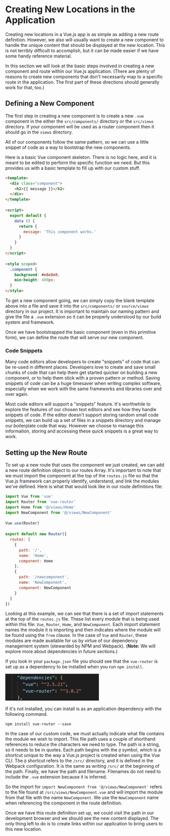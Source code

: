 # Creating New Locations in the Application
Creating new locations in a Vue.js app is as simple as adding a new route definition. However, we also will usually want to create a new component to handle the unique content that should be displayed at the new location. This is not terribly difficult to accomplish, but it can be made easier if we have some handy reference material.

In this section we will look at the basic steps involved in creating a new component and route within our Vue.js application. (There are plenty of reasons to create new components that don't necessarily map to a specific route in the application. The first part of these directions should generally work for that, too.)

## Defining a New Component
The first step in creating a new component is to create a new `.vue` component in the either the `src/components/` directory or the `src/views` directory. If your component will be used as a router component then it should go in the `views` directory.  

All of our components follow the same pattern, so we can use a little snippet of code as a way to bootstrap the new components. 

Here is a basic Vue component skeleton. There is no logic here, and it is meant to be edited to perform the specific function we need. But this provides us with a basic template to fill up with our custom stuff.

```html
<template>
  <div class="component">
    <h2>{{ message }}</h2>
  </div>
</template>

<script>
  export default {
    data () {
      return {
        message: 'This component works.'
      }
    }
  }
</script>

<style scoped>
  .component {
    background: #e8e8e8;
    min-height: 400px;
  }
</style>
```

To get a new component going, we can simply copy the blank template above into a file and save it into the `src/components/` or `source/views` directory in our project. It is important to maintain our naming pattern and give the file a `.vue` extension so it can be properly understood by our build system and framework. 

Once we have bootstrapped the basic component (even in this primitive form), we can define the route that will serve our new component.

<div class="tip-box">
    <h3>Code Snippets</h3>
    <p>Many code editors allow developers to create "snippets" of code that can be re-used in different places. Developers love to create and save small chunks of code that can help them get started quicker on building a new component, or to help them stick with a proven pattern or method. Saving snippets of code can be a huge timesaver when writing complex software, especially when we work with the same frameworks and libraries over and over again.</p>
    <p>Most code editors will support a "snippets" feature. It's worthwhile to explore the features of our chosen text editors and see how they handle snippets of code. If the editor doesn't support storing random small code snippets, we can build up a set of files in a snippets directory and manage our boilerplate code that way. However we choose to manage this information, storing and accessing these quick snippets is a great way to work.</p>
</div>

## Setting up the New Route
To set up a new route that uses the component we just created, we can add a new route definition object to our routes Array. It's important to note that we must import the component at the top of the `routes.js` file so that the Vue.js framework can properly identify, understand, and link the modules we've defined. Here is what that would look like in our route definitions file:

```js
import Vue from 'vue'
import Router from 'vue-router'
import Home from '@/views/Home'
import NewComponent from '@/views/NewComponent'

Vue.use(Router)

export default new Router({
  routes: [
    {
      path: '/',
      name: 'Home',
      component: Home
    },
    {
      path: '/newcomponent',
      name: 'NewComponent',
      component: NewComponent
    }
  ]
})
```
Looking at this example, we can see that there is a set of import statements at the top of the `routes.js` file. These list every module that is being used within this file: `Vue`, `Router`, `Home`, and `NewComponent`. Each import statement names the module it is importing and then indicates where the module will be found using the `from` clause. In the case of `Vue` and `Router`, these modules are made available for us by virtue of our dependency management system (stewarded by NPM and Webpack). (**Note:** We will explore more about dependencies in future sections.)

If you look in your `package.json` file you should see that the `vue-router` is set up as a dependency to be installed when you run `npm install`.

![](/assets/packagej-json-router-dependency.png)

If it's not installed, you can install is as an application dependency with the following command.

```
npm install vue-router --save
```

In the case of our custom code, we must actually indicate what file contains the module we wish to import. This file path uses a couple of shorthand references to reduce the characters we need to type. The path is a string, so it needs to be in quotes. Each path begins with the `@` symbol, which is a shortcut unique to the way a Vue.js project is created when using the Vue CLI. The `@` shortcut refers to the `/src/` directory, and it is defined in the Webpack configuration. It is the same as writing `/src/` at the beginning of the path. Finally, we have the path and filename. Filenames do not need to include the `.vue` extension because it is inferred.

So the import for `import NewComponent from '@/views/NewComponent'` refers to the file found at `/src/views/NewComponent.vue` and will import the module from that file with the name `NewComponent`. We use the `NewComponent` name when referencing the component in the route definition.

Once we have this route definition set up, we could visit the path in our development browser and we should see the new content displayed. The only thing left to do is to create links within our application to bring users to this new location.





